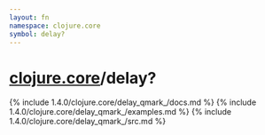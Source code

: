```yaml
---
layout: fn
namespace: clojure.core
symbol: delay?
---
```


# [clojure.core](../)/delay?

{% include 1.4.0/clojure.core/delay_qmark_/docs.md %}
{% include 1.4.0/clojure.core/delay_qmark_/examples.md %}
{% include 1.4.0/clojure.core/delay_qmark_/src.md %}

